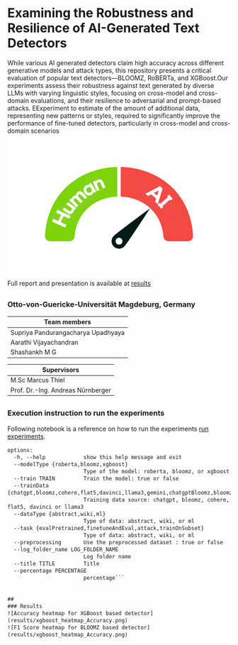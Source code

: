 # Examining the Robustness and Resilience of AI-Generated Text Detectors
While various AI generated detectors claim high accuracy across different generative models and attack types, this repository presents a critical evaluation of popular text detectors—BLOOMZ, RoBERTa, and XGBoost.Our experiments assess their robustness against text generated by diverse LLMs with varying linguistic styles, focusing on cross-model and cross-domain evaluations, and their resilience to adversarial and prompt-based attacks. EExperiment to estimate of the amount of additional data, representing new patterns or styles, required to significantly improve the performance of fine-tuned detectors, particularly in cross-model and cross-domain scenarios 

![](data/ai-detectors.jpg)

Full report and presentation is available at [results](results)
##
### Otto-von-Guericke-Universität Magdeburg, Germany
|Team members|
| -------- |
|Supriya Pandurangacharya Upadhyaya|
|Aarathi Vijayachandran|
|Shashankh M G|

|Supervisors|
| -------- |
|M.Sc Marcus Thiel|
|Prof. Dr.-Ing. Andreas Nürnberger|
##
### Execution instruction to run the experiments
Following notebook is a reference on how to run the experiments [run experiments](SupriyaUpadhyaya/ai-generated-text-detector/notebooks/run_experiment.ipynb). 

```!nohup python3 -u main.py --modelType xgboost --task finetuneAndEval --trainData chatgpt --dataType abstract --preprocessing True --log_folder_name xgboost_finetuneval_chatgpt --title 'XGBoost Finetune and Evaluation - chatgpt' &> ./results/logs/xgboost_finetuneeval_chatgpt.log&
options:
  -h, --help            show this help message and exit
  --modelType {roberta,bloomz,xgboost}
                        Type of the model: roberta, bloomz, or xgboost
  --train TRAIN         Train the model: true or false
  --trainData {chatgpt,bloomz,cohere,flat5,davinci,llama3,gemini,chatgptBloomz,bloomzWiki,bloomzWikiML}
                        Training data source: chatgpt, bloomz, cohere, flat5, davinci or llama3
  --dataType {abstract,wiki,ml}
                        Type of data: abstract, wiki, or ml
  --task {evalPretrained,finetuneAndEval,attack,trainOnSubset}
                        Type of data: abstract, wiki, or ml
  --preprocessing       Use the preprocessed dataset : true or false
  --log_folder_name LOG_FOLDER_NAME
                        Log folder name
  --title TITLE         Title
  --percentage PERCENTAGE
                        percentage```


##
### Results 
![Accuracy heatmap for XGBoost based detector](results/xgboost_heatmap_Accuracy.png)
![F1 Score heatmap for BLOOMZ based detector](results/xgboost_heatmap_Accuracy.png)



